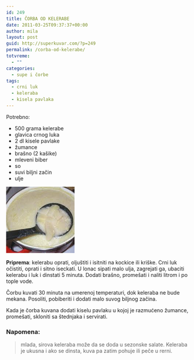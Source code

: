 ```yaml
---
id: 249
title: ČORBA OD KELERABE
date: 2011-03-25T09:37:37+00:00
author: mila
layout: post
guid: http://superkuvar.com/?p=249
permalink: /corba-od-kelerabe/
totvreme:
  - ""
categories:
  - supe i čorbe
tags:
  - crni luk
  - keleraba
  - kisela pavlaka
---
```

Potrebno:

  * 500 grama kelerabe
  * glavica crnog luka
  * 2 dl kisele pavlake
  * žumance
  * brašno (2 kašike)
  * mleveni biber
  * so
  * suvi biljni začin
  * ulje

![corba od kelerabe](/wp-content/uploads/2011/03/corbaodkelerabe.jpg)

**Priprema**: kelerabu oprati, oljuštiti i isitniti na kockice ili kriške. Crni luk očistiti, oprati i sitno iseckati. U lonac sipati malo ulja, zagrejati ga, ubaciti kelerabu i luk i dinstati 5 minuta. Dodati brašno, promešati i naliti litrom i po tople vode.

Čorbu kuvati 30 minuta na umerenoj temperaturi, dok keleraba ne bude mekana. Posoliti, pobiberiti i dodati malo suvog biljnog začina.

Kada je čorba kuvana dodati kiselu pavlaku u kojoj je razmućeno žumance, promešati, skloniti sa štednjaka i servirati.

### Napomena:
> mlada, sirova keleraba može da se doda u sezonske salate. Keleraba je ukusna i ako se dinsta, kuva pa zatim pohuje ili peče u rerni.